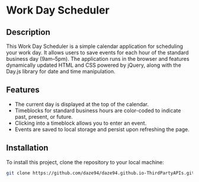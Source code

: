# Work Day Scheduler

## Description

This Work Day Scheduler is a simple calendar application for scheduling your work day. It allows users to save events for each hour of the standard business day (9am–5pm). The application runs in the browser and features dynamically updated HTML and CSS powered by jQuery, along with the Day.js library for date and time manipulation.


## Features

- The current day is displayed at the top of the calendar.
- Timeblocks for standard business hours are color-coded to indicate past, present, or future.
- Clicking into a timeblock allows you to enter an event.
- Events are saved to local storage and persist upon refreshing the page.

## Installation

To install this project, clone the repository to your local machine:

```bash
git clone https://github.com/daze94/daze94.github.io-ThirdPartyAPIs.git
